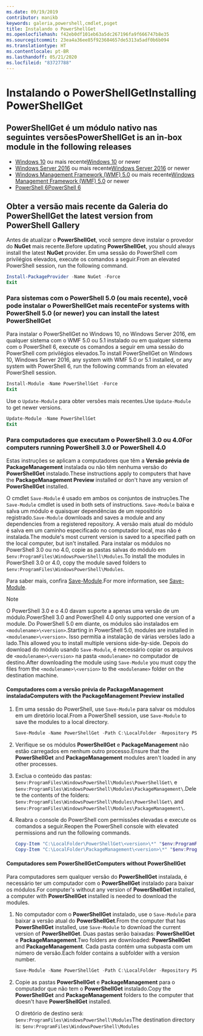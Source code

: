```yaml
---
ms.date: 09/19/2019
contributor: manikb
keywords: galeria,powershell,cmdlet,psget
title: Instalando o PowerShellGet
ms.openlocfilehash: f42eb0df101eb63a5dc267196fa9f666747b8e35
ms.sourcegitcommit: 23ea4a36ee85f923684657de5313a5adf0b6b094
ms.translationtype: HT
ms.contentlocale: pt-BR
ms.lasthandoff: 05/21/2020
ms.locfileid: "83727788"
---
```

# <a name="installing-powershellget"></a><span data-ttu-id="e16d9-103">Instalando o PowerShellGet</span><span class="sxs-lookup"><span data-stu-id="e16d9-103">Installing PowerShellGet</span></span>

## <a name="powershellget-is-an-in-box-module-in-the-following-releases"></a><span data-ttu-id="e16d9-104">PowerShellGet é um módulo nativo nas seguintes versões</span><span class="sxs-lookup"><span data-stu-id="e16d9-104">PowerShellGet is an in-box module in the following releases</span></span>

- <span data-ttu-id="e16d9-105">[Windows 10](https://www.microsoft.com/windows) ou mais recente</span><span class="sxs-lookup"><span data-stu-id="e16d9-105">[Windows 10](https://www.microsoft.com/windows) or newer</span></span>
- <span data-ttu-id="e16d9-106">[Windows Server 2016](/windows-server/windows-server) ou mais recente</span><span class="sxs-lookup"><span data-stu-id="e16d9-106">[Windows Server 2016](/windows-server/windows-server) or newer</span></span>
- <span data-ttu-id="e16d9-107">[Windows Management Framework (WMF) 5.0](https://www.microsoft.com/download/details.aspx?id=50395) ou mais recente</span><span class="sxs-lookup"><span data-stu-id="e16d9-107">[Windows Management Framework (WMF) 5.0](https://www.microsoft.com/download/details.aspx?id=50395) or newer</span></span>
- [<span data-ttu-id="e16d9-108">PowerShell 6</span><span class="sxs-lookup"><span data-stu-id="e16d9-108">PowerShell 6</span></span>](https://github.com/PowerShell/PowerShell/releases)

## <a name="get-the-latest-version-from-powershell-gallery"></a><span data-ttu-id="e16d9-109">Obter a versão mais recente da Galeria do PowerShell</span><span class="sxs-lookup"><span data-stu-id="e16d9-109">Get the latest version from PowerShell Gallery</span></span>

<span data-ttu-id="e16d9-110">Antes de atualizar o **PowerShellGet**, você sempre deve instalar o provedor do **NuGet** mais recente.</span><span class="sxs-lookup"><span data-stu-id="e16d9-110">Before updating **PowerShellGet**, you should always install the latest **NuGet** provider.</span></span> <span data-ttu-id="e16d9-111">Em uma sessão do PowerShell com privilégios elevados, execute os comandos a seguir.</span><span class="sxs-lookup"><span data-stu-id="e16d9-111">From an elevated PowerShell session, run the following command.</span></span>

```powershell
Install-PackageProvider -Name NuGet -Force
Exit
```

### <a name="for-systems-with-powershell-50-or-newer-you-can-install-the-latest-powershellget"></a><span data-ttu-id="e16d9-112">Para sistemas com o PowerShell 5.0 (ou mais recente), você pode instalar o PowerShellGet mais recente</span><span class="sxs-lookup"><span data-stu-id="e16d9-112">For systems with PowerShell 5.0 (or newer) you can install the latest PowerShellGet</span></span>

<span data-ttu-id="e16d9-113">Para instalar o PowerShellGet no Windows 10, no Windows Server 2016, em qualquer sistema com o WMF 5.0 ou 5.1 instalado ou em qualquer sistema com o PowerShell 6, execute os comandos a seguir em uma sessão do PowerShell com privilégios elevados.</span><span class="sxs-lookup"><span data-stu-id="e16d9-113">To install PowerShellGet on Windows 10, Windows Server 2016, any system with WMF 5.0 or 5.1 installed, or any system with PowerShell 6, run the following commands from an elevated PowerShell session.</span></span>

```powershell
Install-Module -Name PowerShellGet -Force
Exit
```

<span data-ttu-id="e16d9-114">Use o `Update-Module` para obter versões mais recentes.</span><span class="sxs-lookup"><span data-stu-id="e16d9-114">Use `Update-Module` to get newer versions.</span></span>

```powershell
Update-Module -Name PowerShellGet
Exit
```

### <a name="for-computers-running-powershell-30-or-powershell-40"></a><span data-ttu-id="e16d9-115">Para computadores que executam o PowerShell 3.0 ou 4.0</span><span class="sxs-lookup"><span data-stu-id="e16d9-115">For computers running PowerShell 3.0 or PowerShell 4.0</span></span>

<span data-ttu-id="e16d9-116">Estas instruções se aplicam a computadores que têm a **Versão prévia de PackageManagement** instalada ou não têm nenhuma versão do **PowerShellGet** instalado.</span><span class="sxs-lookup"><span data-stu-id="e16d9-116">These instructions apply to computers that have the **PackageManagement Preview** installed or don't have any version of **PowerShellGet** installed.</span></span>

<span data-ttu-id="e16d9-117">O cmdlet `Save-Module` é usado em ambos os conjuntos de instruções.</span><span class="sxs-lookup"><span data-stu-id="e16d9-117">The `Save-Module` cmdlet is used in both sets of instructions.</span></span> <span data-ttu-id="e16d9-118">`Save-Module` baixa e salva um módulo e quaisquer dependências de um repositório registrado.</span><span class="sxs-lookup"><span data-stu-id="e16d9-118">`Save-Module` downloads and saves a module and any dependencies from a registered repository.</span></span> <span data-ttu-id="e16d9-119">A versão mais atual do módulo é salva em um caminho especificado no computador local, mas não é instalada.</span><span class="sxs-lookup"><span data-stu-id="e16d9-119">The module's most current version is saved to a specified path on the local computer, but isn't installed.</span></span> <span data-ttu-id="e16d9-120">Para instalar os módulos no PowerShell 3.0 ou no 4.0, copie as pastas salvas do módulo em `$env:ProgramFiles\WindowsPowerShell\Modules`.</span><span class="sxs-lookup"><span data-stu-id="e16d9-120">To install the modules in PowerShell 3.0 or 4.0, copy the module saved folders to `$env:ProgramFiles\WindowsPowerShell\Modules`.</span></span>

<span data-ttu-id="e16d9-121">Para saber mais, confira [Save-Module](/powershell/module/PowershellGet/Save-Module).</span><span class="sxs-lookup"><span data-stu-id="e16d9-121">For more information, see [Save-Module](/powershell/module/PowershellGet/Save-Module).</span></span>

> [!NOTE]
> <span data-ttu-id="e16d9-122">O PowerShell 3.0 e o 4.0 davam suporte a apenas uma versão de um módulo.</span><span class="sxs-lookup"><span data-stu-id="e16d9-122">PowerShell 3.0 and PowerShell 4.0 only supported one version of a module.</span></span> <span data-ttu-id="e16d9-123">Do PowerShell 5.0 em diante, os módulos são instalados em `<modulename>\<version>`.</span><span class="sxs-lookup"><span data-stu-id="e16d9-123">Starting in PowerShell 5.0, modules are installed in `<modulename>\<version>`.</span></span> <span data-ttu-id="e16d9-124">Isso permitia a instalação de várias versões lado a lado.</span><span class="sxs-lookup"><span data-stu-id="e16d9-124">This allowed you to install multiple versions side-by-side.</span></span> <span data-ttu-id="e16d9-125">Depois do download do módulo usando `Save-Module`, é necessário copiar os arquivos de `<modulename>\<version>` na pasta `<modulename>` no computador de destino.</span><span class="sxs-lookup"><span data-stu-id="e16d9-125">After downloading the module using `Save-Module` you must copy the files from the `<modulename>\<version>` to the `<modulename>` folder on the destination machine.</span></span>

#### <a name="computers-with-the-packagemanagement-preview-installed"></a><span data-ttu-id="e16d9-126">Computadores com a versão prévia de PackageManagement instalada</span><span class="sxs-lookup"><span data-stu-id="e16d9-126">Computers with the PackageManagement Preview installed</span></span>

1. <span data-ttu-id="e16d9-127">Em uma sessão do PowerShell, use `Save-Module` para salvar os módulos em um diretório local.</span><span class="sxs-lookup"><span data-stu-id="e16d9-127">From a PowerShell session, use `Save-Module` to save the modules to a local directory.</span></span>

   ```powershell
   Save-Module -Name PowerShellGet -Path C:\LocalFolder -Repository PSGallery
   ```

1. <span data-ttu-id="e16d9-128">Verifique se os módulos **PowerShellGet** e **PackageManagement** não estão carregados em nenhum outro processo.</span><span class="sxs-lookup"><span data-stu-id="e16d9-128">Ensure that the **PowerShellGet** and **PackageManagement** modules aren't loaded in any other processes.</span></span>
1. <span data-ttu-id="e16d9-129">Exclua o conteúdo das pastas: `$env:ProgramFiles\WindowsPowerShell\Modules\PowerShellGet\` e `$env:ProgramFiles\WindowsPowerShell\Modules\PackageManagement\`.</span><span class="sxs-lookup"><span data-stu-id="e16d9-129">Delete the contents of the folders: `$env:ProgramFiles\WindowsPowerShell\Modules\PowerShellGet\` and `$env:ProgramFiles\WindowsPowerShell\Modules\PackageManagement\`.</span></span>
1. <span data-ttu-id="e16d9-130">Reabra o console do PowerShell com permissões elevadas e execute os comandos a seguir.</span><span class="sxs-lookup"><span data-stu-id="e16d9-130">Reopen the PowerShell console with elevated permissions and run the following commands.</span></span>

   ```powershell
   Copy-Item "C:\LocalFolder\PowerShellGet\<version>\*" "$env:ProgramFiles\WindowsPowerShell\Modules\PowerShellGet\" -Recurse -Force
   Copy-Item "C:\LocalFolder\PackageManagement\<version>\*" "$env:ProgramFiles\WindowsPowerShell\Modules\PackageManagement\" -Recurse -Force
   ```

#### <a name="computers-without-powershellget"></a><span data-ttu-id="e16d9-131">Computadores sem PowerShellGet</span><span class="sxs-lookup"><span data-stu-id="e16d9-131">Computers without PowerShellGet</span></span>

<span data-ttu-id="e16d9-132">Para computadores sem qualquer versão do **PowerShellGet** instalada, é necessário ter um computador com o **PowerShellGet** instalado para baixar os módulos.</span><span class="sxs-lookup"><span data-stu-id="e16d9-132">For computer's without any version of **PowerShellGet** installed, a computer with **PowerShellGet** installed is needed to download the modules.</span></span>

1. <span data-ttu-id="e16d9-133">No computador com o **PowerShellGet** instalado, use o `Save-Module` para baixar a versão atual do **PowerShellGet**.</span><span class="sxs-lookup"><span data-stu-id="e16d9-133">From the computer that has **PowerShellGet** installed, use `Save-Module` to download the current version of **PowerShellGet**.</span></span> <span data-ttu-id="e16d9-134">Duas pastas serão baixadas: **PowerShellGet** e **PackageManagement**.</span><span class="sxs-lookup"><span data-stu-id="e16d9-134">Two folders are downloaded: **PowerShellGet** and **PackageManagement**.</span></span> <span data-ttu-id="e16d9-135">Cada pasta contém uma subpasta com um número de versão.</span><span class="sxs-lookup"><span data-stu-id="e16d9-135">Each folder contains a subfolder with a version number.</span></span>

   ```powershell
   Save-Module -Name PowerShellGet -Path C:\LocalFolder -Repository PSGallery
   ```

1. <span data-ttu-id="e16d9-136">Copie as pastas **PowerShellGet** e **PackageManagement** para o computador que não tem o **PowerShellGet** instalado.</span><span class="sxs-lookup"><span data-stu-id="e16d9-136">Copy the **PowerShellGet** and **PackageManagement** folders to the computer that doesn't have **PowerShellGet** installed.</span></span>

   <span data-ttu-id="e16d9-137">O diretório de destino será: `$env:ProgramFiles\WindowsPowerShell\Modules`</span><span class="sxs-lookup"><span data-stu-id="e16d9-137">The destination directory is: `$env:ProgramFiles\WindowsPowerShell\Modules`</span></span>
